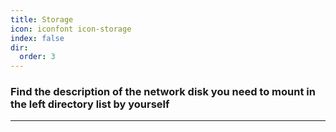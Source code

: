 ```yaml
---
title: Storage
icon: iconfont icon-storage
index: false
dir:
  order: 3
---
```




### Find the description of the network disk you need to mount in the left directory list by yourself

-----

<Catalog />

